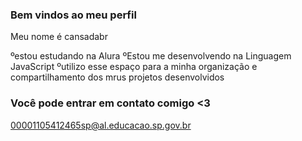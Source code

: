 ### Bem vindos ao meu perfil

Meu nome é cansadabr

ºestou estudando na Alura
ºEstou me desenvolvendo na Linguagem JavaScript
ºutilizo esse espaço para a minha organização e compartilhamento dos mrus projetos desenvolvidos

### Você pode entrar em contato comigo <3

00001105412465sp@al.educacao.sp.gov.br
